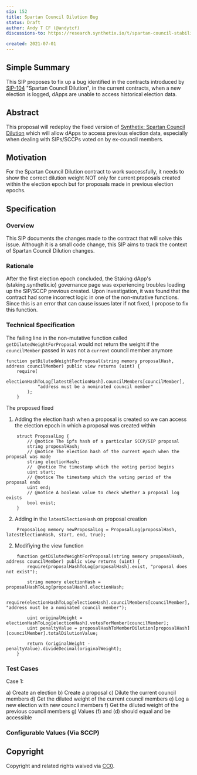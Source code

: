 ```yaml
---
sip: 152
title: Spartan Council Dilution Bug
status: Draft
author: Andy T CF (@andytcf)
discussions-to: https://research.synthetix.io/t/spartan-council-stability-liquidity/243/5

created: 2021-07-01
---
```


<!--You can leave these HTML comments in your merged SIP and delete the visible duplicate text guides, they will not appear and may be helpful to refer to if you edit it again. This is the suggested template for new SIPs. Note that an SIP number will be assigned by an editor. When opening a pull request to submit your SIP, please use an abbreviated title in the filename, `sip-draft_title_abbrev.md`. The title should be 44 characters or less.-->

## Simple Summary

<!--"If you can't explain it simply, you don't understand it well enough." Simply describe the outcome the proposed changes intend to achieve. This should be non-technical and accessible to a casual community member.-->

This SIP proposes to fix up a bug identified in the contracts introduced by [SIP-104](./sip-104.md) "Spartan Council Dilution", in the current contracts, when a new election is logged, dApps are unable to access historical election data.

## Abstract

<!--A short (~200 word) description of the proposed change, the abstract should clearly describe the proposed change. This is what *will* be done if the SIP is implemented, not *why* it should be done or *how* it will be done. If the SIP proposes deploying a new contract, write, "we propose to deploy a new contract that will do x".-->

This proposal will redeploy the fixed version of [Synthetix: Spartan Council Dilution](https://etherscan.io/address/0x30Ba359FE295E311D24BcCb1502c7a6e89Fb2100) which will allow dApps to access previous election data, especially when dealing with SIPs/SCCPs voted on by ex-council members.

## Motivation

<!--This is the problem statement. This is the *why* of the SIP. It should clearly explain *why* the current state of the protocol is inadequate.  It is critical that you explain *why* the change is needed, if the SIP proposes changing how something is calculated, you must address *why* the current calculation is inaccurate or wrong. This is not the place to describe how the SIP will address the issue!-->

For the Spartan Council Dilution contract to work successfully, it needs to show the correct dilution weight NOT only for current proposals created within the election epoch but for proposals made in previous election epochs.

## Specification

<!--The specification should describe the syntax and semantics of any new feature, there are five sections
1. Overview
2. Rationale
3. Technical Specification
4. Test Cases
5. Configurable Values
-->

### Overview

<!--This is a high level overview of *how* the SIP will solve the problem. The overview should clearly describe how the new feature will be implemented.-->

This SIP documents the changes made to the contract that will solve this issue. Although it is a small code change, this SIP aims to track the context of Spartan Council Dilution changes.

### Rationale

<!--This is where you explain the reasoning behind how you propose to solve the problem. Why did you propose to implement the change in this way, what were the considerations and trade-offs. The rationale fleshes out what motivated the design and why particular design decisions were made. It should describe alternate designs that were considered and related work. The rationale may also provide evidence of consensus within the community, and should discuss important objections or concerns raised during discussion.-->

After the first election epoch concluded, the Staking dApp's (staking.synthetix.io) governance page was experiencing troubles loading up the SIP/SCCP previous created. Upon investigation, it was found that the contract had some incorrect logic in one of the non-mutative functions. Since this is an error that can cause issues later if not fixed, I propose to fix this function.

### Technical Specification

<!--The technical specification should outline the public API of the changes proposed. That is, changes to any of the interfaces Synthetix currently exposes or the creations of new ones.-->

The failing line in the non-mutative function called `getDilutedWeightForProposal` would not return the weight if the `councilMember` passed in was not a `current` council member anymore

```
function getDilutedWeightForProposal(string memory proposalHash, address councilMember) public view returns (uint) {
    require(
            electionHashToLog[latestElectionHash].councilMembers[councilMember],
            "address must be a nominated council member"
        );
    }
```

The proposed fixed

1. Adding the election hash when a proposal is created so we can access the election epoch in which a proposal was created within

```
    struct ProposalLog {
        // @notice The ipfs hash of a particular SCCP/SIP proposal
        string proposalHash;
        // @notice The election hash of the current epoch when the proposal was made
        string electionHash;
        //  @notice The timestamp which the voting period begins
        uint start;
        // @notice The timestamp which the voting period of the proposal ends
        uint end;
        // @notice A boolean value to check whether a proposal log exists
        bool exist;
    }

```

2. Adding in the `latestElectionHash` on proposal creation

```
    ProposalLog memory newProposalLog = ProposalLog(proposalHash, latestElectionHash, start, end, true);
```

2. Modifiying the view function

```
    function getDilutedWeightForProposal(string memory proposalHash, address councilMember) public view returns (uint) {
        require(proposalHashToLog[proposalHash].exist, "proposal does not exist");

        string memory electionHash = proposalHashToLog[proposalHash].electionHash;

        require(electionHashToLog[electionHash].councilMembers[councilMember], "address must be a nominated council member");

        uint originalWeight = electionHashToLog[electionHash].votesForMember[councilMember];
        uint penaltyValue = proposalHashToMemberDilution[proposalHash][councilMember].totalDilutionValue;

        return (originalWeight - penaltyValue).divideDecimal(originalWeight);
    }
```

### Test Cases

<!--Test cases for an implementation are mandatory for SIPs but can be included with the implementation..-->

Case 1:

a) Create an election
b) Create a proposal
c) Dilute the current council members
d) Get the diluted weight of the current council members
e) Log a new election with new council members
f) Get the diluted weight of the previous council members
g) Values (f) and (d) should equal and be accessible

### Configurable Values (Via SCCP)

<!--Please list all values configurable via SCCP under this implementation.-->

## Copyright

Copyright and related rights waived via [CC0](https://creativecommons.org/publicdomain/zero/1.0/).

